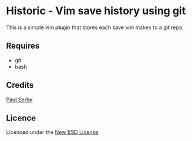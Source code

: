 # Historic - Vim save history using git

This is a simple vim plugin that stores each save vim makes to a git repo.

## Requires
* git
* bash

## Credits
[Paul Serby](https://github.com/PabloSerbo/)

## Licence
Licenced under the [New BSD License](http://opensource.org/licenses/bsd-license.php)
